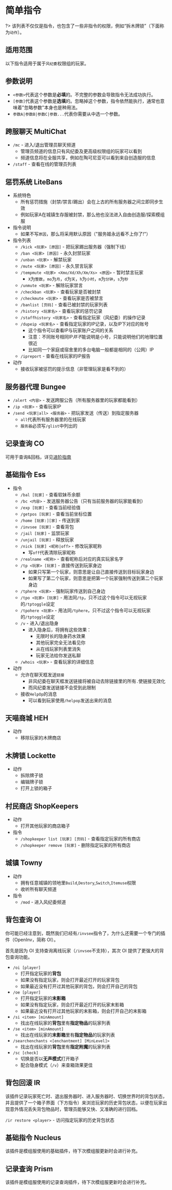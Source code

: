 # 简单指令

?> 该列表不仅仅是指令，也包含了一些非指令的权限，例如“拆木牌锁”（下面称为`动作`）。

## 适用范围

以下指令适用于属于`风纪委`权限组的玩家。

## 参数说明

- `<参数>`代表这个参数是**必填**的。不完整的参数会导致指令无法成功执行。
- `[参数]`代表这个参数是**选填**的。忽略掉这个参数，指令依然能执行，通常也意味着"忽略参数"本身也是种用法。
- `参数A|参数B|参数C|参数...`代表你需要从中选一个参数。

## 跨服聊天 MultiChat

- `/mc` - 进入/退出管理员聊天频道
  - 管理员频道的信息只有风纪委及更高级权限组的玩家可以看到
  - 频道信息将在全服共享，例如在陶可尼亚可以看到来自创造服的信息
- `/staff` - 查看在线的管理员列表

## 惩罚系统 LiteBans

- 系统特色
  - 所有惩罚措施（封禁/禁言/踢出）会在上古的所有服务器之间立即同步生效
  - 例如玩家A在城镇生存服被封禁，那么他也没法进入自由创造服/探索模组服
- 指令说明
  - 如果不写`原因`，那么将采用默认原因（"服务姬永远看不上你了!"）
- 指令列表
  - `/kick <玩家> [原因]` - 把玩家踢出服务器（强制下线）
  - `/ban <玩家> [原因]` - 永久封禁玩家
  - `/unban <玩家>` - 解禁玩家
  - `/mute <玩家> [原因]` - 永久禁言玩家
  - `/tempmute <玩家> <Xmo/Xd/Xh/Xm/Xs> <原因>` - 暂时禁言玩家
    - `X`为`整数`，`mo`为`月`，`d`为`天`，`h`为`小时`，`m`为`分钟`，`s`为`秒`
  - `/unmute <玩家>` - 解除玩家禁言
  - `/checkban <玩家>` - 查看玩家是否被封禁
  - `/checkmute <玩家>` - 查看玩家是否被禁言
  - `/banlist [页码]` - 查看已被封禁的玩家列表
  - `/history <玩家名>` - 查看玩家的惩罚记录
  - `/staffhistory <玩家名>` - 查看指定玩家（风纪委）的操作记录
  - `/dupeip <玩家名>` - 查看指定玩家的IP记录，以及IP下对应的账号
    - 这个指令可以查看IP与玩家账户之间的关系
    - 注意：不同账号相同IP<em>并不</em>能说明是小号，只能说明他们的地理位置很近
    - 比如同一个家庭或宿舍里的多台电脑一般都是相同的（公网）IP
  - `/ipreport` - 查看在线玩家的IP报告
- 动作
  - 接收玩家被惩罚的提示信息（非管理玩家是看不到的）

## 服务器代理 Bungee

- `/alert <内容>` - 发送跨服公告（所有服务器里的玩家都能看到）
- `/ip <玩家>` - 查看玩家IP
- `/send <玩家|all> <服务器>` - 把玩家发送（传送）到指定服务器
  - `all`代表所有服务器里的在线玩家
  - `服务器`必须写`/glist`中列出的

## 记录查询 CO

可用于查询&回档，详见[进阶指南](/staff/cmds-advanced.md)

## 基础指令 Ess

- 指令
  - `/bal [玩家]` - 查看软妹币余额
  - `/bc <内容>` - 发送服务器公告（只有当前服务器的玩家能看到）
  - `/exp [玩家]` - 查看当前经验值
  - `/getpos [玩家]` - 查看当前坐标位置
  - `/home [玩家:][家]` - 传送到家
  - `/invsee [玩家]` - 查看背包
  - `/jail [玩家]` - 监禁玩家
  - `/unjail [玩家]` - 释放玩家
  - `/nick [玩家] <昵称|off>` - 修改玩家昵称
    - 写`off`代表清除玩家昵称
  - `/realname <昵称>` - 查看昵称后对应的真实玩家名字
  - `/tp <玩家> [玩家]` - 直接传送到玩家身边
    - 如果只写第一个玩家，则意思是让自己直接传送到目标玩家身边
    - 如果写了第二个玩家，则意思是把第一个玩家强制传送到第二个玩家身边
  - `/tphere <玩家>` - 强制玩家传送到自己身边
  - `/tpo <玩家> [玩家]` - 用法同`/tp`，只不过这个指令可以无视玩家的`/tptoggle`设定
  - `/tpohere <玩家>` - 用法同`/tphere`，只不过这个指令可以无视玩家的`/tptoggle`设定
  - `/v` - 进入/退出隐身
    - 进入隐身后，将拥有这些效果：
      - 无限时长的隐身药水效果
      - 其他玩家完全无法看见你
      - 从在线玩家列表里消失
      - 玩家无法给你发送私聊
  - `/whois <玩家>` - 查看玩家的详细信息
- 动作
  - 允许在聊天框发送`链接`
    - 非风纪委在聊天框发送链接将被自动去除链接里的所有`.`使链接无效化
    - 而风纪委发送链接不会受到此限制
  - 接收`HelpOp`的消息
    - 可以看到玩家使用`/helpop`发送出来的消息

## 天喵商城 HEH

- 动作
  - 移除玩家的木牌商店

## 木牌锁 Lockette

- 动作
  - 拆除牌子锁
  - 编辑牌子锁
  - 打开上锁的箱子

## 村民商店 ShopKeepers

- 动作
  - 打开其他玩家的商店箱子
- 指令
  - `/shopkeeper list [玩家] [页码]` - 查看指定玩家的所有商店
  - `/shopkeeper remove [玩家]` - 删除指定玩家的所有商店

## 城镇 Towny

- 动作
  - 拥有任意城镇的领地里`Build`,`Destory`,`Switch`,`Itemuse`权限
  - 收听所有聊天频道
- 指令
  - `/mod` - 进入风纪委频道

## 背包查询 OI

你可能已经注意到，既然我们已经有`/invsee`指令了，为什么还需要一个专门的插件（OpenInv，简称 OI）。

首先是因为 OI 支持查询离线玩家（`/invsee`不支持），其次 OI 提供了更强大的背包查询功能。

- `/oi [player]`
  - 打开指定玩家的**背包**
  - 如果没有指定玩家，则会打开最近打开的玩家背包
  - 如果最近没有打开过其他玩家的背包，则会打开自己的背包
- `/oe [player]`
  - 打开指定玩家的**末影箱**
  - 如果没有指定玩家，则会打开最近打开的玩家末影箱
  - 如果最近没有打开过其他玩家的末影箱，则会打开自己的末影箱
- `/si <item> [minAmount]`
  - 找出在线玩家的**背包**里有**指定物品**的玩家列表
- `/se <item> [minAmount]`
  - 找出在线玩家的**末影箱**里有**指定物品**的玩家列表
- `/searchenchants <[enchantment] [MinLevel]>`
  - 找出在线玩家的**背包**里有**指定附魔**的玩家列表
- `/sc [check]`
  - 切换是否以**无声模式**打开箱子
  - 配合隐身模式（`/v`）来查箱效果更佳

## 背包回滚 IR

<!-- ?> 该功能只有`风纪委长`有权限使用。 -->

该插件记录玩家死亡时、退出服务器时、进入服务器时、切换世界时的背包状态，并且提供了一个箱子界面（下方指令）来浏览玩家的历史背包状态，以便在玩家出现意外情况丢失背包物品时，管理员能够又快、又准确的进行回档。

`/ir restore <player>` - 访问指定玩家的历史背包状态

## 基础指令 Nucleus

该插件是模组服使用的基础插件，待下次模组服更新时会进行补充。

## 记录查询 Prism

该插件是模组服使用的记录查询插件，待下次模组服更新时会进行补充。
